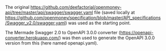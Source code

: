 The original https://github.com/deefactorial/openmoney-api/tree/master/api/swagger/swagger.yaml file (saved locally at https://github.com/openmoney/specification/blob/master/API_specifications/Swagger_v2.0/swagger.yaml) was used as the starting point.

The Mermade Swagger 2.0 to OpenAPI 3.0.0 converter (https://openapi-converter.herokuapp.com/) was then used to generate the OpenAPI 3.0.0 version from this (here named openapi.yaml).
